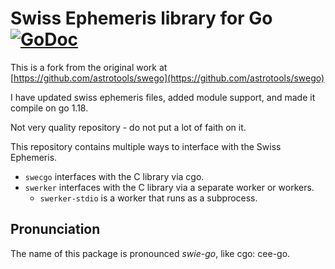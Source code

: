 # Swiss Ephemeris library for Go [![GoDoc](https://godoc.org/github.com/howesteve/swego?status.svg)](https://godoc.org/github.com/howesteve/swego)

This is a fork from the original work at [https://github.com/astrotools/swego](https://github.com/astrotools/swego)

I have updated swiss ephemeris files, added module support, and made it compile on go 1.18.

Not very quality repository - do not put a lot of faith on it.

This repository contains multiple ways to interface with the Swiss Ephemeris.
- `swecgo` interfaces with the C library via cgo.
- `swerker` interfaces with the C library via a separate worker or workers.
  - `swerker-stdio` is a worker that runs as a subprocess.

## Pronunciation
The name of this package is pronounced _swie-go_, like cgo: cee-go.
